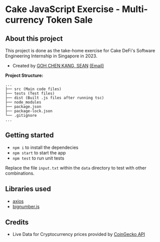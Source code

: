 # Cake JavaScript Exercise - Multi-currency Token Sale

## About this project

This project is done as the take-home exercise for Cake DeFi's Software Engineering Internship in Singapore in 2023.

-   Created by [GOH CHEN KANG, SEAN](https://wwww.github.com/seangohck) [(Email)](mailto:seangohck@gmail.com)

**Project Structure:**

```
...
├── src (Main code files)
├── tests (Test files)
├── dist (Built .js files after running tsc)
├── node_modules
├── package.json
├── package-lock.json
└── .gitignore
...
```

## Getting started

-   `npm i` to install the dependecies
-   `npm start` to start the app
-   `npm test` to run unit tests

Replace the file `input.txt` within the `data` directory to test with other combinations.

## Libraries used

-   [axios](https://axios-http.com)
-   [bignumber.js](https://github.com/MikeMcl/bignumber.js/)

## Credits

-   Live Data for Cryptocurrency prices provided by [CoinGecko API](https://www.coingecko.com/)
